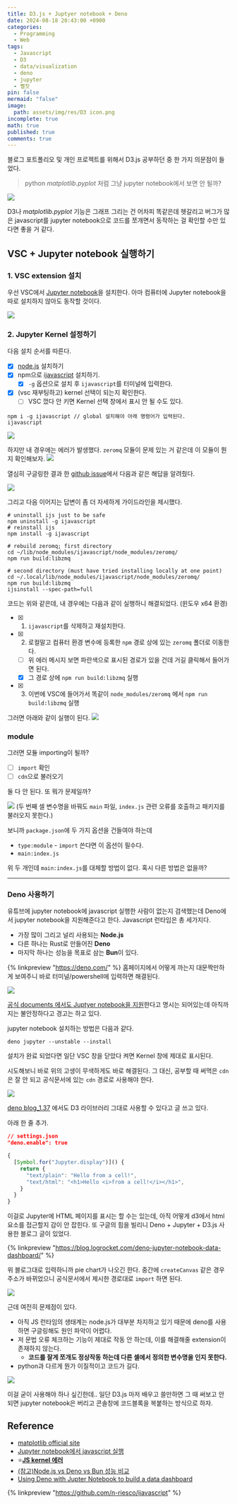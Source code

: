 ```yaml
---
title: D3.js + Juptyer notebook + Deno
date: 2024-08-18 20:43:00 +0900
categories:
  - Programming
  - Web
tags:
  - Javascript
  - D3
  - data/visualization
  - deno
  - jupyter
  - 뻘짓
pin: false
mermaid: "false"
image:
  path: assets/img/res/D3 icon.png
incomplete: true
math: true
published: true
comments: true
---
```

블로그 포트폴리오 및 개인 프로젝트를 위해서 D3.js 공부하던 중 한 가지 의문점이 들었다. 

>python *matplotlib.pyplot* 처럼 그냥 jupyter notebook에서 보면 안 될까?

![](/assets/img/res/Pasted%20image%2020240818225434.png)

D3나 *matplotlib.pyplot* 기능은 그래프 그리는 건 어차피 똑같은데 헷갈리고 버그가 많은 javascript를 jupyter notebook으로 코드를 쪼개면서 동작하는 걸 확인할 수만 있다면 좋을 거 같다.

## VSC + Jupyter notebook 실행하기
### 1. VSC extension 설치
우선 VSC에서 [Jupyter notebook](https://marketplace.visualstudio.com/items?itemName=ms-toolsai.jupyter)을 설치한다. 아마 컴퓨터에 Jupyter notebook을 따로 설치하지 않아도 동작할 것이다.

![](/assets/img/res/Pasted%20image%2020240818225900.png)

### 2. Jupyter Kernel 설정하기
다음 설치 순서를 따른다.
- [x] [node.js](https://nodejs.org/en) 설치하기
- [x] npm으로 [ijavascript](https://github.com/n-riesco/ijavascript) 설치하기.
	- [x] `-g` 옵션으로 설치 후 `ijavascript`를 터미널에 입력한다.
- [x] (vsc 재부팅하고) kernel 선택이 되는지 확인한다.
	- [ ] VSC 껐다 안 키면 Kernel 선택 창에서 표시 안 될 수도 있다.

```node
npm i -g ijavascript // global 설치해야 아래 명령어가 입력된다.
ijavascript 
```

![](/assets/img/res/Pasted%20image%2020240818230841.png)

하지만 내 경우에는 에러가 발생했다. `zeromq` 모듈이 문제 있는 거 같은데 이 모듈이 뭔지 확인해보자. 
![](/assets/img/res/Pasted%20image%2020240818231439.png)

열심히 구글링한 결과 한 [github issue](https://github.com/n-riesco/ijavascript/issues/243#issuecomment-971120145)에서 다음과 같은 해답을 알려줬다.

![](/assets/img/res/Pasted%20image%2020240818233342.png)

그리고 다음 이어지는 답변이 좀 더 자세하게 가이드라인을 제시했다.

```shell
# uninstall ijs just to be safe
npm uninstall -g ijavascript
# reinstall ijs
npm install -g ijavascript

# rebuild zeromq; first directory
cd ~/lib/node_modules/ijavascript/node_modules/zeromq/
npm run build:libzmq

# second directory (must have tried installing locally at one point)
cd ~/.local/lib/node_modules/ijavascript/node_modules/zeromq/
npm run build:libzmq
ijsinstall --spec-path=full
```

코드는 위와 같은데, 내 경우에는 다음과 같이 실행하니 해결되었다. (윈도우 x64 환경)
- [x] 1. `ijavascript`를 삭제하고 재설치한다.
- [x] 2. 로컬말고 컴퓨터 환경 변수에 등록한 `npm` 경로 상에 있는 `zeromq` 폴더로 이동한다.
	- [ ] 위 에러 메시지 보면 파란색으로 표시된 경로가 있을 건데 거길 클릭해서 들어가면 된다.
	- [x] 그 경로 상에 `npm run build:libzmq` 실행
- [x] 3. 이번에 VSC에 들어가서 똑같이 `node_modules/zeromq` 에서 `npm run build:libzmq` 실행

그러면 아래와 같이 실행이 된다.
![](/assets/img/res/Pasted%20image%2020240818235752.png)

### module
그러면 모듈 importing이 될까?
- [ ] `import` 확인
- [ ] `cdn`으로 불러오기

둘 다 안 된다. 또 뭐가 문제일까?

![](/assets/img/res/Pasted%20image%2020240819002521.png)
(두 번째 셀 변수명을 바꿔도 `main` 파일, `index.js` 관련 오류를 호출하고 패키지를 불러오지 못한다.)

보니까 `package.json`에 두 가지 옵션을 건들여야 하는데
- `type:module` - `import` 쓴다면 이 옵션이 필수다.
- `main:index.js`

위 두 개인데 `main:index.js`를 대체할 방법이 없다. 혹시 다른 방법은 없을까?

---
### Deno 사용하기
유튜브에 jupyter notebook에 javascript 실행한 사람이 없는지 검색했는데 Deno에서 jupyter notebook을 지원해준다고 한다.
Javascript 런타임은 총 세가지다.
- 가장 많이 그리고 널리 사용되는 **Node.js**
- 다른 하나는 Rust로 만들어진 **Deno**
- 마지막 하나는 성능을 목표로 삼는 **Bun**이 있다.

{% linkpreview "https://deno.com/" %}
홈페이지에서 어떻게 까는지 대문짝만하게 보여주니 바로 터미널/powershell에 입력하면 해결된다.

![](/assets/img/res/Pasted%20image%2020240819004849.png)

[공식 documents 에서도 Juptyer notebook을 지원](https://docs.deno.com/runtime/manual/tools/jupyter/)한다고 명시는 되어있는데 아직까지는 불안정하다고 경고는 하고 있다. 

jupyter notebook 설치하는 방법은 다음과 같다.
```shell
deno jupyter --unstable --install
```
설치가 완료 되었다면 일단 VSC 창을 닫았다 켜면 Kernel 창에 제대로 표시된다.

시도해보니 바로 위의 고생이 무색하게도 바로 해결된다. 그 대신, 공부할 때 써먹은 `cdn`은 잘 안 되고 공식문서에 있는 `cdn` 경로로 사용해야 한다.

![](/assets/img/res/Pasted%20image%2020240819011510.png)

[deno blog_1.37](https://deno.com/blog/v1.37) 에서도 D3 라이브러리 그대로 사용할 수 있다고 글 쓰고 있다. 

아래 한 줄 추가.

```json
// settings.json
"deno.enable": true
```

```js
{
  [Symbol.for("Jupyter.display")]() {
    return {
      "text/plain": "Hello from a cell!",
      "text/html": "<h1>Hello <i>from a cell!</i></h1>",
    }
  }
}
```

이걸로 Jupyter에 HTML 페이지를 표시는 할 수는 있는데, 아직 어떻게 d3에서 html 요소를 접근할지 감이 안 잡힌다. 또 구글의 힘을 빌리니 Deno + Jupyter + D3.js 사용한 블로그 글이 있었다.

{% linkpreview "https://blog.logrocket.com/deno-jupyter-notebook-data-dashboard/" %}

위 블로그대로 입력하니까 pie chart가 나오긴 한다.
중간에 `createCanvas` 같은 경우 주소가 바뀌었으니 공식문서에서 제시한 경로대로 `import` 하면 된다.

![](/assets/img/res/Pasted%20image%2020240819020441.png)

근데 여전히 문제점이 있다. 
- 아직 JS 런타임의 생태계는 node.js가 대부분 차지하고 있기 때문에 deno를 사용하면 구글링해도 원인 파악이 어렵다.
- 저 문법 오류 체크하는 기능이 제대로 작동 안 하는데, 이를 해결해줄 extension이 존재하지 않는다. 
	- **코드를 잘게 쪼개도 정상작동 하는데 다른 셀에서 정의한 변수명을 인지 못한다.**
- python과 다르게 뭔가 이질적이고 코드가 길다.

![](/assets/img/res/Pasted%20image%2020240819020922.png)

이걸 굳이 사용해야 하나 싶긴한데.. 일단 D3.js 마저 배우고 쓸만하면 그 때 써보고 안 되면 jupyter notebook은 버리고 콘솔창에 코드블록을 복붙하는 방식으로 하자.

## Reference
- [matplotlib official site](https://matplotlib.org/stable/gallery/lines_bars_and_markers/scatter_hist.html#sphx-glr-gallery-lines-bars-and-markers-scatter-hist-py)
- [Jupyter notebook에서 javascript 실행](https://velog.io/@mjieun/VScode-%EC%A3%BC%ED%94%BC%ED%84%B0-%EB%85%B8%ED%8A%B8%EB%B6%81Jupyter-notebook-%EC%97%90%EC%84%9C-JavaScript-%EC%BB%A4%EB%84%90-%EC%B6%94%EA%B0%80%ED%95%98%EA%B8%B0)
- ⭐**[JS kernel 에러](https://github.com/n-riesco/ijavascript/issues/243)**
- [(참고)Node.js vs Deno vs Bun 성능 비교](https://news.hada.io/topic?id=10825)
- [Using Deno with Jupter Notebook to build a data dashboard](https://blog.logrocket.com/deno-jupyter-notebook-data-dashboard/)

{% linkpreview "https://github.com/n-riesco/ijavascript" %}